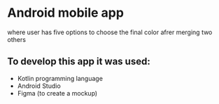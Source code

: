 # Android mobile app
where user has five options to choose the final color afrer merging two others

## To develop this app it was used:
- Kotlin programming language
- Android Studio
- Figma (to create a mockup)
